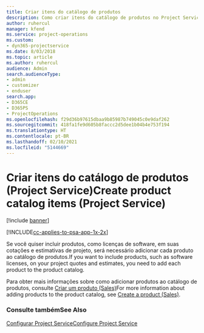 ```yaml
---
title: Criar itens do catálogo de produtos
description: Como criar itens do catálogo de produtos no Project Service
author: ruhercul
manager: kfend
ms.service: project-operations
ms.custom:
- dyn365-projectservice
ms.date: 8/03/2018
ms.topic: article
ms.author: ruhercul
audience: Admin
search.audienceType:
- admin
- customizer
- enduser
search.app:
- D365CE
- D365PS
- ProjectOperations
ms.openlocfilehash: f29d36b97615dbaa9b85987b749045c0e9daf262
ms.sourcegitcommit: 418fa1fe9d605b8faccc2d5dee1b04b4e753f194
ms.translationtype: HT
ms.contentlocale: pt-BR
ms.lasthandoff: 02/10/2021
ms.locfileid: "5144669"
---
```

# <a name="create-product-catalog-items-project-service"></a><span data-ttu-id="2d2d4-103">Criar itens do catálogo de produtos (Project Service)</span><span class="sxs-lookup"><span data-stu-id="2d2d4-103">Create product catalog items (Project Service)</span></span>

[!include [banner](../includes/psa-now-project-operations.md)]

[!INCLUDE[cc-applies-to-psa-app-1x-2x](../includes/cc-applies-to-psa-app-1x-2x.md)]

<span data-ttu-id="2d2d4-104">Se você quiser incluir produtos, como licenças de software, em suas cotações e estimativas de projeto, será necessário adicionar cada produto ao catálogo de produtos.</span><span class="sxs-lookup"><span data-stu-id="2d2d4-104">If you want to include products, such as software licenses, on your project quotes and estimates, you need to add each product to the product catalog.</span></span>  
  
 <span data-ttu-id="2d2d4-105">Para obter mais informações sobre como adicionar produtos ao catálogo de produtos, consulte [Criar um produto (Sales)](https://docs.microsoft.com/dynamics365/sales-enterprise/create-product-sales)</span><span class="sxs-lookup"><span data-stu-id="2d2d4-105">For more information about adding products to the product catalog, see [Create a product (Sales)](https://docs.microsoft.com/dynamics365/sales-enterprise/create-product-sales).</span></span>  
  
### <a name="see-also"></a><span data-ttu-id="2d2d4-106">Consulte também</span><span class="sxs-lookup"><span data-stu-id="2d2d4-106">See Also</span></span>  
 [<span data-ttu-id="2d2d4-107">Configurar Project Service</span><span class="sxs-lookup"><span data-stu-id="2d2d4-107">Configure Project Service</span></span>](../psa/configure.md)
